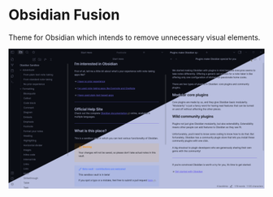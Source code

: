 # Obsidian Fusion

Theme for Obsidian which intends to remove unnecessary visual elements.

![](cover.png)
